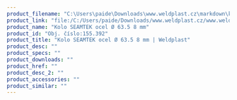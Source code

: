 ```yaml
---
product_filename: "C:\Users\paide\Downloads\www.weldplast.cz\markdown\kolo-seamtek-ocel-o-635-8-mm_pg=4.md"
product_link: "file:/C:/Users/paide/Downloads/www.weldplast.cz/www.weldplast.cz/kolo-seamtek-ocel-o-635-8-mm_pg=4"
product_name: "Kolo SEAMTEK ocel Ø 63.5 8 mm"
product_id: "Obj. číslo:155.392"
product_title: "Kolo SEAMTEK ocel Ø 63.5 8 mm | Weldplast"
product_desc: ""
product_specs: ""
product_downloads: ""
product_href: ""
product_desc_2: ""
product_accessories: ""
product_similar: ""
---
```

